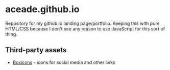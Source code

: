 # aceade.github.io
Repository for my github.io landing page/portfolio. Keeping this with pure HTML/CSS because I don't see any reason to use JavaScript for this sort of thing.

## Third-party assets
- [Boxicons](https://boxicons.com) - icons for social media and other links
